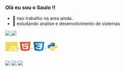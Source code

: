 ### Olá eu sou o Saulo !!



- 🔭 nao trabalho na area ainda..
- 🌱 estudando analise e desenvolvimento de sistemas


<a href="https://github.com/ssaulos">
  <img height="180em" src="https://github-readme-stats.vercel.app/api?username=ssaulos&show_icons=true&theme=nightowl&include_all_commits=true&count_private=true"/>
  <img height="180em" src="https://github-readme-stats.vercel.app/api/top-langs/?username=ssaulos&layout=compact&langs_count=7&theme=nightowl"/>
</div>

<div style="display: inline_block"><br>
  <img align="center" alt="ssaulos-Js" height="30" width="40" src="https://raw.githubusercontent.com/devicons/devicon/master/icons/javascript/javascript-plain.svg">
  <img align="center" alt="ssaulos-HTML" height="30" width="40" src="https://raw.githubusercontent.com/devicons/devicon/master/icons/html5/html5-original.svg">
  <img align="center" alt="ssaulos-CSS" height="30" width="40" src="https://raw.githubusercontent.com/devicons/devicon/master/icons/css3/css3-original.svg">
  <img align="center" alt="ssaulos-Python" height="30" width="40" src="https://raw.githubusercontent.com/devicons/devicon/master/icons/python/python-original.svg">
  
 ##

<div> 
  <a href="https://www.youtube.com" target="_blank"><img src="https://img.shields.io/badge/YouTube-FF0000?style=for-the-badge&logo=youtube&logoColor=white" target="_blank"></a>
  <a href="https://instagram.com" target="_blank"><img src="https://img.shields.io/badge/-Instagram-%23E4405F?style=for-the-badge&logo=instagram&logoColor=white" target="_blank"></a>
 <a href="https://discord.gg" target="_blank"><img src="https://img.shields.io/badge/Discord-7289DA?style=for-the-badge&logo=discord&logoColor=white" target="_blank"></a> 
 
</div>
